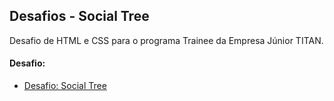 ## Desafios - Social Tree
Desafio de HTML e CSS para o programa Trainee da Empresa Júnior TITAN.

#### Desafio:

- [Desafio: Social Tree](https://efficient-sloth-d85.notion.site/Desafio-Social-Tree-a4008e467a3248c4b05c97cf78aea44f#16154bdf80354a62afd3e90bb4e02a5d)
